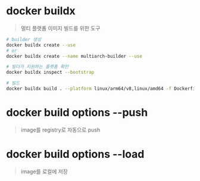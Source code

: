 # docker buildx

> 멀티 플랫폼 이미지 빌드를 위한 도구

```sh
# builder 생성
docker buildx create --use
# or
docker buildx create --name multiarch-builder --use

# 빌더가 지원하는 플랫폼 확인
docker buildx inspect --bootstrap

# 빌드
docker buildx build . --platform linux/arm64/v8,linux/amd64 -f Dockerfile.server -t gurumee92/buildx-test --push
```

# docker build options --push

> image를 registry로 자동으로 push

# docker build options --load

> image를 로컬에 저장
